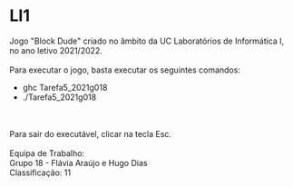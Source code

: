 # LI1
Jogo "Block Dude" criado no âmbito da UC Laboratórios de Informática I, no ano letivo 2021/2022.
</br>
</br>
Para executar o jogo, basta executar os seguintes comandos:
   * ghc Tarefa5_2021g018
   * ./Tarefa5_2021g018
</br>
</br>
Para sair do executável, clicar na tecla Esc.
</br>
</br>
Equipa de Trabalho:
</br>
Grupo 18 - Flávia Araújo e Hugo Dias
</br>
Classificação: 11
</br>

